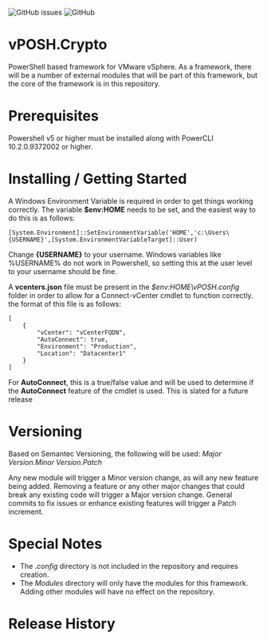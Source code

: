 ![GitHub issues](https://img.shields.io/github/issues-raw/tibmeister/vPOSH.Crypt?style=plastic) ![GitHub](https://img.shields.io/github/license/tibmeister/vPOSH.Crypt?style=plastic)

# vPOSH.Crypto

PowerShell based framework for VMware vSphere. As a framework, there will be a number of external modules that will be part of this framework, but the core of the framework is in this repository.

# Prerequisites

Powershell v5 or higher must be installed along with PowerCLI 10.2.0.9372002 or higher.

# Installing / Getting Started

A Windows Environment Variable is required in order to get things working correctly.  The variable **$env:HOME** needs to be set, and the easiest way to do this is as follows:

```
[System.Environment]::SetEnvironmentVariable('HOME','c:\Users\{USERNAME}',[System.EnvironmentVariableTarget]::User)
```
Change **{USERNAME}** to your username.  Windows variables like %USERNAME% do not work in Powershell, so setting this at the user level to your username should be fine.

A **vcenters.json** file must be present in the *$env:HOME\vPOSH\.config* folder in order to allow for a Connect-vCenter cmdlet to function correctly. the format of this file is as follows:

```
[
    {
        "vCenter": "vCenterFQDN",
        "AutoConnect": true,
        "Environment": "Production",
        "Location": "Datacenter1"
    }
]
```

For **AutoConnect**, this is a true/false value and will be used to determine if the **AutoConnect** feature of the cmdlet is used.  This is slated for a future release

# Versioning

Based on Semantec Versioning, the following will be used:
*Major Version.Minor Version.Patch*

Any new module will trigger a Minor version change, as will any new feature being added. Removing a feature or any other major changes that could break any existing code will trigger a Major version change. General commits to fix issues or enhance existing features will trigger a Patch increment.

# Special Notes

* The *.config* directory is not included in the repository and requires creation.
* The *Modules* directory will only have the modules for this framework.  Adding other modules will have no effect on the repository.

# Release History